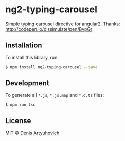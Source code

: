 # ng2-typing-carousel
Simple typing carousel directive for angular2.
Thanks: http://codepen.io/dissimulate/pen/BvpGr
## Installation

To install this library, run:

```bash
$ npm install ng2-typing-carousel --save
```

## Development

To generate all `*.js`, `*.js.map` and `*.d.ts` files:

```bash
$ npm run tsc
```

## License

MIT © [Denis Artyuhovich](http://denis.by/)
